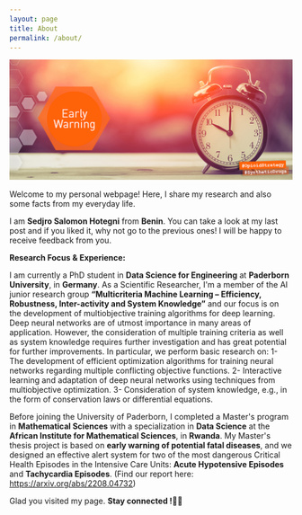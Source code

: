 ```yaml
---
layout: page
title: About
permalink: /about/
---
```


![EarlyWarning](https://github.com/Salomon2000Sedjro/Salomon2000Sedjro.github.io/blob/6c77cd7675370607b4604fa225feaf0d4cdb6bcc/photos/Early%20Warning/early_warning_head_1.png?raw=true)

Welcome to my personal webpage!
Here, I share my research and also some facts from my everyday life.

I am **Sedjro Salomon Hotegni** from **Benin**. You can take a look at my last post and if you liked it, why not go to the previous ones! I will be happy to receive feedback from you.

**Research Focus & Experience:**

I am currently a PhD student in **Data Science for Engineering** at **Paderborn University**, in **Germany**. As a Scientific Researcher, I'm a member of the AI junior research group **“Multicriteria Machine Learning – Efficiency, Robustness, Inter-activity and System Knowledge”** and our focus is on the development of multiobjective training algorithms for deep learning. Deep neural networks are of utmost importance in many areas of application. However, the consideration of multiple training criteria as well as system knowledge requires further investigation and has great potential for further improvements. In particular, we perform basic research on:
1- The development of efficient optimization algorithms for training neural networks regarding multiple conflicting objective functions.
2- Interactive learning and adaptation of deep neural networks using techniques from multiobjective optimization.
3- Consideration of system knowledge, e.g., in the form of conservation laws or differential equations.

Before joining the University of Paderborn, I completed a Master's program in **Mathematical Sciences** with a specialization in **Data Science** at the **African Institute for Mathematical Sciences**, in **Rwanda**. My Master's thesis project is based on **early warning of potential fatal diseases**, and we designed an effective alert system for two of the most dangerous Critical Health Episodes in the Intensive Care Units: **Acute Hypotensive Episodes** and **Tachycardia Episodes**.
(Find our report here: https://arxiv.org/abs/2208.04732)

Glad you visited my page. **Stay connected !**💪🤗
